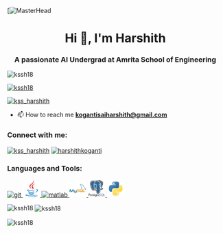 [![MasterHead](https://ckeditor.com/blog/is-coding-for-everyone/feature.png)

<h1 align="center">Hi 👋, I'm Harshith</h1>
<h3 align="center">A passionate AI Undergrad at Amrita School of Engineering</h3>
<img align="right" alt "coding" width="400" src ="https://camo.githubusercontent.com/5ddf73ad3a205111cf8c686f687fc216c2946a75005718c8da5b837ad9de78c9/68747470733a2f2f7468756d62732e6766796361742e636f6d2f4576696c4e657874446576696c666973682d736d616c6c2e676966"

<p align="left"> <img src="https://komarev.com/ghpvc/?username=kssh18&label=Profile%20views&color=0e75b6&style=flat" alt="kssh18" /> </p>

<p align="left"> <a href="https://github.com/ryo-ma/github-profile-trophy"><img src="https://github-profile-trophy.vercel.app/?username=kssh18" alt="kssh18" /></a> </p>

<p align="left"> <a href="https://twitter.com/kss_harshith" target="blank"><img src="https://img.shields.io/twitter/follow/kss_harshith?logo=twitter&style=for-the-badge" alt="kss_harshith" /></a> </p>

- 📫 How to reach me **kogantisaiharshith@gmail.com**

<h3 align="left">Connect with me:</h3>
<p align="left">
<a href="https://twitter.com/kss_harshith" target="blank"><img align="center" src="https://raw.githubusercontent.com/rahuldkjain/github-profile-readme-generator/master/src/images/icons/Social/twitter.svg" alt="kss_harshith" height="30" width="40" /></a>
<a href="https://linkedin.com/in/harshithkoganti" target="blank"><img align="center" src="https://raw.githubusercontent.com/rahuldkjain/github-profile-readme-generator/master/src/images/icons/Social/linked-in-alt.svg" alt="harshithkoganti" height="30" width="40" /></a>
</p>

<h3 align="left">Languages and Tools:</h3>
<p align="left"> <a href="https://git-scm.com/" target="_blank" rel="noreferrer"> <img src="https://www.vectorlogo.zone/logos/git-scm/git-scm-icon.svg" alt="git" width="40" height="40"/> </a> <a href="https://www.java.com" target="_blank" rel="noreferrer"> <img src="https://raw.githubusercontent.com/devicons/devicon/master/icons/java/java-original.svg" alt="java" width="40" height="40"/> </a> <a href="https://www.mathworks.com/" target="_blank" rel="noreferrer"> <img src="https://upload.wikimedia.org/wikipedia/commons/2/21/Matlab_Logo.png" alt="matlab" width="40" height="40"/> </a> <a href="https://www.mysql.com/" target="_blank" rel="noreferrer"> <img src="https://raw.githubusercontent.com/devicons/devicon/master/icons/mysql/mysql-original-wordmark.svg" alt="mysql" width="40" height="40"/> </a> <a href="https://www.postgresql.org" target="_blank" rel="noreferrer"> <img src="https://raw.githubusercontent.com/devicons/devicon/master/icons/postgresql/postgresql-original-wordmark.svg" alt="postgresql" width="40" height="40"/> </a> <a href="https://www.python.org" target="_blank" rel="noreferrer"> <img src="https://raw.githubusercontent.com/devicons/devicon/master/icons/python/python-original.svg" alt="python" width="40" height="40"/> </a> </p>

<p><img align="left" src="https://github-readme-stats.vercel.app/api/top-langs?username=kssh18&show_icons=true&locale=en&layout=compact" alt="kssh18" /></p>

<p>&nbsp;<img align="center" src="https://github-readme-stats.vercel.app/api?username=kssh18&show_icons=true&locale=en" alt="kssh18" /></p>

<p><img align="center" src="https://github-readme-streak-stats.herokuapp.com/?user=kssh18&" alt="kssh18" /></p>



